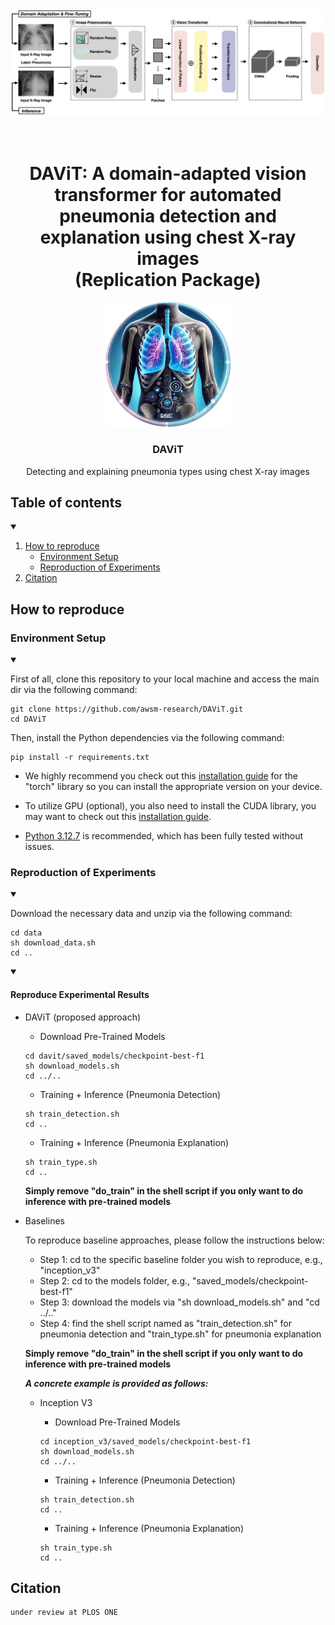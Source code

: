 <div align="center">
<img src="img/overview.png">
  
# <br> DAViT: A domain-adapted vision transformer for automated pneumonia detection and explanation using chest X-ray images <br> (Replication Package)

</div>


<p align="center">
  <img src="img/logo.png" width="200" height="200">
  </a>
  <h3 align="center">DAViT</h3>
  <p align="center">
    Detecting and explaining pneumonia types using chest X-ray images
  </p>
</p>
     
## Table of contents

<!-- Table of contents -->
<details open="open">
  <summary></summary>
  <ol>
    <li>
      <a href="#how-to-reproduce">How to reproduce</a>
        <ul>
          <li><a href="#environment-setup">Environment Setup</a></li>
          <li><a href="#reproduction-of-experiments">Reproduction of Experiments</a></li>
        </ul>
    </li>
    <li>
      <a href="#citation">Citation</a>
    </li>
  </ol>
</details>

## How to reproduce 

### Environment Setup
<details open="open">
  <summary></summary>
  
First of all, clone this repository to your local machine and access the main dir via the following command:
```
git clone https://github.com/awsm-research/DAViT.git
cd DAViT
```

Then, install the Python dependencies via the following command:
```
pip install -r requirements.txt
```

* We highly recommend you check out this <a href="https://pytorch.org/">installation guide</a> for the "torch" library so you can install the appropriate version on your device.
  
* To utilize GPU (optional), you also need to install the CUDA library, you may want to check out this <a href="https://docs.nvidia.com/cuda/cuda-quick-start-guide/index.html">installation guide</a>.
  
* <a href="https://www.python.org/downloads/release/python-3127/">Python 3.12.7</a> is recommended, which has been fully tested without issues.
 
</details>
 
### Reproduction of Experiments
  
  <details open="open">
    <summary></summary>
    
  Download the necessary data and unzip via the following command: 
  ```
  cd data
  sh download_data.sh 
  cd ..
  ```
  
  </details>  
  
  <details open="open">
    <summary></summary>
  
  #### Reproduce Experimental Results
  - DAViT (proposed approach)
    * Download Pre-Trained Models
    ```
    cd davit/saved_models/checkpoint-best-f1
    sh download_models.sh
    cd ../..
    ```
    * Training + Inference (Pneumonia Detection)
    ```
    sh train_detection.sh
    cd ..
    ```

    * Training + Inference (Pneumonia Explanation)
    ```
    sh train_type.sh
    cd ..
    ```
    
    **Simply remove "do_train" in the shell script if you only want to do inference with pre-trained models**
    
 - Baselines
  
   To reproduce baseline approaches, please follow the instructions below:

   * Step 1: cd to the specific baseline folder you wish to reproduce, e.g., "inception_v3"
   * Step 2: cd to the models folder, e.g., "saved_models/checkpoint-best-f1"
   * Step 3: download the models via "sh download_models.sh" and "cd ../.."
   * Step 4: find the shell script named as "train_detection.sh" for pneumonia detection and "train_type.sh" for pneumonia explanation
   
   **Simply remove "do_train" in the shell script if you only want to do inference with pre-trained models**
  
   ***A concrete example is provided as follows:***

    - Inception V3
      * Download Pre-Trained Models
      ```
      cd inception_v3/saved_models/checkpoint-best-f1
      sh download_models.sh
      cd ../..
      ```
      * Training + Inference (Pneumonia Detection)
      ```
      sh train_detection.sh
      cd ..
      ```
  
      * Training + Inference (Pneumonia Explanation)
      ```
      sh train_type.sh
      cd ..
      ```
  
  </details>
 
## Citation
```bash
under review at PLOS ONE
```

